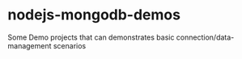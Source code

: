 # nodejs-mongodb-demos
Some Demo projects that can demonstrates basic connection/data-management scenarios
